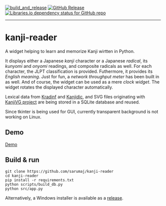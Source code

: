 [![build_and_release](https://github.com/sarumaj/kanji-reader/actions/workflows/build_and_release.yml/badge.svg)](https://github.com/sarumaj/kanji-reader/actions/workflows/build_and_release.yml)
[![GitHub Release](https://img.shields.io/github/v/release/sarumaj/kanji-reader?logo=github)](https://github.com/sarumaj/kanji-reader/releases/latest)
[![Libraries.io dependency status for GitHub repo](https://img.shields.io/librariesio/github/sarumaj/kanji-reader)](https://github.com/sarumaj/kanji-reader/blob/main/requirements.txt)

---

# kanji-reader

A widget helping to learn and memorize Kanji wirtten in Python.

It displays either a Japanese _kanji_ character or a Japanese _radical_, its _kunyomi_ and _onyomi_ readings, and composite radicals as well.
For each character, the JLPT classification is provided.
Futhermore, it provides its _English meaning_.
Just for fun, a _network throughput meter_ has been built in as well.
And of course, the widget can be used as a mere _clock widget_. The widget rotates the displayed character automatically.

Lexical data from [Kradinf](http://nihongo.monash.edu/kradinf.html) and [Kanjidic](http://nihongo.monash.edu/kanjidic2/index.html), and SVG files originating with [KanjiVG project](http://kanjivg.tagaini.net/) are being stored in a SQLite database and reused.

Since tkinter is being used for GUI, currently transparent background is not working on Linux.

## Demo

[Demo](https://github.com/sarumaj/kanji-reader/assets/71898979/fb47966a-1582-4103-8682-19808e04f1d2)

## Build & run

```
git clone https://github.com/sarumaj/kanji-reader
cd kanji-reader
pip install -r requirements.txt
python scripts/build_db.py
python src/app.py
```

Alternatively, a Windows installer is available as a [release](https://github.com/sarumaj/kanji-reader/releases/latest).
